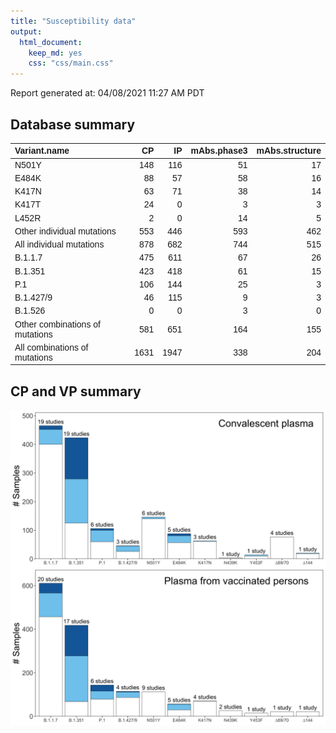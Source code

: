```yaml
---
title: "Susceptibility data"
output:
  html_document:
    keep_md: yes
    css: "css/main.css"
---
```


Report generated at: 04/08/2021 11:27 AM PDT



## Database summary

<table class=" lightable-minimal" style='font-family: "Trebuchet MS", verdana, sans-serif; width: auto !important; margin-left: auto; margin-right: auto;'>
 <thead>
  <tr>
   <th style="text-align:left;"> Variant.name </th>
   <th style="text-align:right;"> CP </th>
   <th style="text-align:right;"> IP </th>
   <th style="text-align:right;"> mAbs.phase3 </th>
   <th style="text-align:right;"> mAbs.structure </th>
  </tr>
 </thead>
<tbody>
  <tr>
   <td style="text-align:left;"> N501Y </td>
   <td style="text-align:right;"> 148 </td>
   <td style="text-align:right;"> 116 </td>
   <td style="text-align:right;"> 51 </td>
   <td style="text-align:right;"> 17 </td>
  </tr>
  <tr>
   <td style="text-align:left;"> E484K </td>
   <td style="text-align:right;"> 88 </td>
   <td style="text-align:right;"> 57 </td>
   <td style="text-align:right;"> 58 </td>
   <td style="text-align:right;"> 16 </td>
  </tr>
  <tr>
   <td style="text-align:left;"> K417N </td>
   <td style="text-align:right;"> 63 </td>
   <td style="text-align:right;"> 71 </td>
   <td style="text-align:right;"> 38 </td>
   <td style="text-align:right;"> 14 </td>
  </tr>
  <tr>
   <td style="text-align:left;"> K417T </td>
   <td style="text-align:right;"> 24 </td>
   <td style="text-align:right;"> 0 </td>
   <td style="text-align:right;"> 3 </td>
   <td style="text-align:right;"> 3 </td>
  </tr>
  <tr>
   <td style="text-align:left;"> L452R </td>
   <td style="text-align:right;"> 2 </td>
   <td style="text-align:right;"> 0 </td>
   <td style="text-align:right;"> 14 </td>
   <td style="text-align:right;"> 5 </td>
  </tr>
  <tr>
   <td style="text-align:left;"> Other individual mutations </td>
   <td style="text-align:right;"> 553 </td>
   <td style="text-align:right;"> 446 </td>
   <td style="text-align:right;"> 593 </td>
   <td style="text-align:right;"> 462 </td>
  </tr>
  <tr>
   <td style="text-align:left;"> All individual mutations </td>
   <td style="text-align:right;"> 878 </td>
   <td style="text-align:right;"> 682 </td>
   <td style="text-align:right;"> 744 </td>
   <td style="text-align:right;"> 515 </td>
  </tr>
  <tr>
   <td style="text-align:left;"> B.1.1.7 </td>
   <td style="text-align:right;"> 475 </td>
   <td style="text-align:right;"> 611 </td>
   <td style="text-align:right;"> 67 </td>
   <td style="text-align:right;"> 26 </td>
  </tr>
  <tr>
   <td style="text-align:left;"> B.1.351 </td>
   <td style="text-align:right;"> 423 </td>
   <td style="text-align:right;"> 418 </td>
   <td style="text-align:right;"> 61 </td>
   <td style="text-align:right;"> 15 </td>
  </tr>
  <tr>
   <td style="text-align:left;"> P.1 </td>
   <td style="text-align:right;"> 106 </td>
   <td style="text-align:right;"> 144 </td>
   <td style="text-align:right;"> 25 </td>
   <td style="text-align:right;"> 3 </td>
  </tr>
  <tr>
   <td style="text-align:left;"> B.1.427/9 </td>
   <td style="text-align:right;"> 46 </td>
   <td style="text-align:right;"> 115 </td>
   <td style="text-align:right;"> 9 </td>
   <td style="text-align:right;"> 3 </td>
  </tr>
  <tr>
   <td style="text-align:left;"> B.1.526 </td>
   <td style="text-align:right;"> 0 </td>
   <td style="text-align:right;"> 0 </td>
   <td style="text-align:right;"> 3 </td>
   <td style="text-align:right;"> 0 </td>
  </tr>
  <tr>
   <td style="text-align:left;"> Other combinations of mutations </td>
   <td style="text-align:right;"> 581 </td>
   <td style="text-align:right;"> 651 </td>
   <td style="text-align:right;"> 164 </td>
   <td style="text-align:right;"> 155 </td>
  </tr>
  <tr>
   <td style="text-align:left;"> All combinations of mutations </td>
   <td style="text-align:right;"> 1631 </td>
   <td style="text-align:right;"> 1947 </td>
   <td style="text-align:right;"> 338 </td>
   <td style="text-align:right;"> 204 </td>
  </tr>
</tbody>
</table>

## CP and VP summary

<img src="summary_files/figure-html/cpvp-1.png" width="960" />
